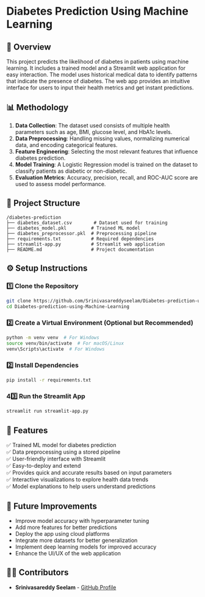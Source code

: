 # Diabetes Prediction Using Machine Learning

## 📌 Overview
This project predicts the likelihood of diabetes in patients using machine learning. It includes a trained model and a Streamlit web application for easy interaction. The model uses historical medical data to identify patterns that indicate the presence of diabetes. The web app provides an intuitive interface for users to input their health metrics and get instant predictions.

## 📊 Methodology
1. **Data Collection**: The dataset used consists of multiple health parameters such as age, BMI, glucose level, and HbA1c levels.
2. **Data Preprocessing**: Handling missing values, normalizing numerical data, and encoding categorical features.
3. **Feature Engineering**: Selecting the most relevant features that influence diabetes prediction.
4. **Model Training**: A Logistic Regression model is trained on the dataset to classify patients as diabetic or non-diabetic.
5. **Evaluation Metrics**: Accuracy, precision, recall, and ROC-AUC score are used to assess model performance.

## 📂 Project Structure
```
/diabetes-prediction
├── diabetes_dataset.csv        # Dataset used for training
├── diabetes_model.pkl         # Trained ML model
├── diabetes_preprocessor.pkl  # Preprocessing pipeline
├── requirements.txt           # Required dependencies
├── streamlit-app.py           # Streamlit web application
├── README.md                  # Project documentation
```

## ⚙️ Setup Instructions
### 1️⃣ Clone the Repository
```sh
git clone https://github.com/Srinivasareddyseelam/Diabetes-prediction-using-Machine-Learning.git
cd Diabetes-prediction-using-Machine-Learning
```

### 2️⃣ Create a Virtual Environment (Optional but Recommended)
```sh
python -m venv venv  # For Windows
source venv/bin/activate  # For macOS/Linux
venv\Scripts\activate  # For Windows
```

### 2️⃣ Install Dependencies
```sh
pip install -r requirements.txt
```

### 4️3️⃣ Run the Streamlit App
```sh
streamlit run streamlit-app.py
```

## 🎯 Features
✅ Trained ML model for diabetes prediction  
✅ Data preprocessing using a stored pipeline  
✅ User-friendly interface with Streamlit  
✅ Easy-to-deploy and extend  
✅ Provides quick and accurate results based on input parameters  
✅ Interactive visualizations to explore health data trends  
✅ Model explanations to help users understand predictions  

## 🚀 Future Improvements
- Improve model accuracy with hyperparameter tuning
- Add more features for better predictions
- Deploy the app using cloud platforms
- Integrate more datasets for better generalization
- Implement deep learning models for improved accuracy
- Enhance the UI/UX of the web application

## 👨‍💻 Contributors
- **Srinivasareddy Seelam** - [GitHub Profile](https://github.com/Srinivasareddyseelam)

